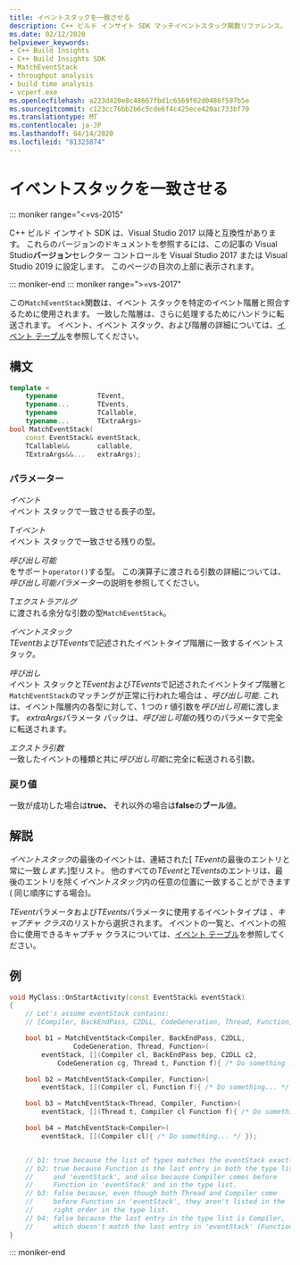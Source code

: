 ```yaml
---
title: イベントスタックを一致させる
description: C++ ビルド インサイト SDK マッチイベントスタック関数リファレンス。
ms.date: 02/12/2020
helpviewer_keywords:
- C++ Build Insights
- C++ Build Insights SDK
- MatchEventStack
- throughput analysis
- build time analysis
- vcperf.exe
ms.openlocfilehash: a223d420e8c48667fbd1c6569f02d0486f597b5e
ms.sourcegitcommit: c123cc76bb2b6c5cde6f4c425ece420ac733bf70
ms.translationtype: MT
ms.contentlocale: ja-JP
ms.lasthandoff: 04/14/2020
ms.locfileid: "81323874"
---
```

# <a name="matcheventstack"></a>イベントスタックを一致させる

::: moniker range="<=vs-2015"

C++ ビルド インサイト SDK は、Visual Studio 2017 以降と互換性があります。 これらのバージョンのドキュメントを参照するには、この記事の Visual Studio**バージョン**セレクター コントロールを Visual Studio 2017 または Visual Studio 2019 に設定します。 このページの目次の上部に表示されます。

::: moniker-end
::: moniker range=">=vs-2017"

この`MatchEventStack`関数は、イベント スタックを特定のイベント階層と照合するために使用されます。 一致した階層は、さらに処理するためにハンドラに転送されます。 イベント、イベント スタック、および階層の詳細については、[イベント テーブル](../event-table.md)を参照してください。

## <a name="syntax"></a>構文

```cpp
template <
    typename          TEvent,
    typename...       TEvents,
    typename          TCallable,
    typename...       TExtraArgs>
bool MatchEventStack(
    const EventStack& eventStack,
    TCallable&&       callable,
    TExtraArgs&&...   extraArgs);
```

### <a name="parameters"></a>パラメーター

*イベント*\
イベント スタックで一致させる長子の型。

*Tイベント*\
イベント スタックで一致させる残りの型。

*呼び出し可能*\
をサポート`operator()`する型。 この演算子に渡される引数の詳細については、*呼び出し可能パラメーター*の説明を参照してください。

*Tエクストラアルグ*\
に渡される余分な引数の型`MatchEventStack`。

*イベントスタック*\
*TEvent*および*TEvents*で記述されたイベントタイプ階層に一致するイベントスタック。

*呼び出し*\
イベント スタックと*TEvent*および*TEvents*で記述されたイベントタイプ階層と`MatchEventStack`のマッチングが正常に行われた場合は *、呼び出し可能*. これは、イベント階層内の各型に対して、1 つの r 値引数を*呼び出し可能*に渡します。 *extraArgs*パラメータ パックは、*呼び出し可能*の残りのパラメータで完全に転送されます。

*エクストラ引数*\
一致したイベントの種類と共に*呼び出し可能*に完全に転送される引数。

### <a name="return-value"></a>戻り値

一致が成功した場合は**true、** それ以外の場合は**false**の**ブール**値。

## <a name="remarks"></a>解説

*イベントスタック*の最後のイベントは、連結された\[ *TEvent*の最後のエントリと常に一致*します。*\]型リスト。 他のすべての*TEvent*と*TEvents*のエントリは、最後のエントリを除く*イベントスタック*内の任意の位置に一致することができます( 同じ順序にする場合)。

*TEvent*パラメータおよび*TEvents*パラメータに使用するイベントタイプは *、キャプチャ クラス*のリストから選択されます。 イベントの一覧と、イベントの照合に使用できるキャプチャ クラスについては、[イベント テーブル](../event-table.md)を参照してください。

## <a name="example"></a>例

```cpp
void MyClass::OnStartActivity(const EventStack& eventStack)
{
    // Let's assume eventStack contains:
    // [Compiler, BackEndPass, C2DLL, CodeGeneration, Thread, Function]

    bool b1 = MatchEventStack<Compiler, BackEndPass, C2DLL,
                CodeGeneration, Thread, Function>(
        eventStack, [](Compiler cl, BackEndPass bep, C2DLL c2,
            CodeGeneration cg, Thread t, Function f){ /* Do something ... */ });

    bool b2 = MatchEventStack<Compiler, Function>(
        eventStack, [](Compiler cl, Function f){ /* Do something... */ });

    bool b3 = MatchEventStack<Thread, Compiler, Function>(
        eventStack, [](Thread t, Compiler cl Function f){ /* Do something... */ });

    bool b4 = MatchEventStack<Compiler>(
        eventStack, [](Compiler cl){ /* Do something... */ });


    // b1: true because the list of types matches the eventStack exactly.
    // b2: true because Function is the last entry in both the type list
    //     and 'eventStack', and also because Compiler comes before
    //     Function in 'eventStack' and in the type list.
    // b3: false because, even though both Thread and Compiler come
    //     before Function in 'eventStack', they aren't listed in the
    //     right order in the type list.
    // b4: false because the last entry in the type list is Compiler,
    //     which doesn't match the last entry in 'eventStack' (Function).
}
```

::: moniker-end
